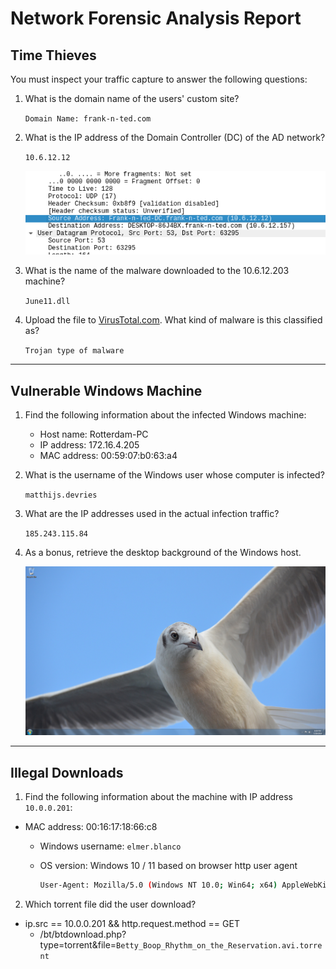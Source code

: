 # Network Forensic Analysis Report

## Time Thieves 
You must inspect your traffic capture to answer the following questions:

1. What is the domain name of the users' custom site?
     
     `Domain Name: frank-n-ted.com`

2. What is the IP address of the Domain Controller (DC) of the AD network? 

     `10.6.12.12`
     
    ![frank-n-ted-dc.frank-n-ted.com](images/frank_ted_DC_IP.png)
    
3. What is the name of the malware downloaded to the 10.6.12.203 machine?

     `June11.dll`

5. Upload the file to [VirusTotal.com](https://www.virustotal.com/gui/). 
   What kind of malware is this classified as?

     `Trojan type of malware`
---

## Vulnerable Windows Machine

1. Find the following information about the infected Windows machine:
    - Host name:    Rotterdam-PC
    - IP address:   172.16.4.205
    - MAC address:  00:59:07:b0:63:a4    
2. What is the username of the Windows user whose computer is infected?

     `matthijs.devries`

3. What are the IP addresses used in the actual infection traffic?

     `185.243.115.84`

5. As a bonus, retrieve the desktop background of the Windows host.

     ![User Desktop Wallpaper](images/desktop.jpg)

---

## Illegal Downloads

1. Find the following information about the machine with IP address `10.0.0.201`:
- MAC address:          00:16:17:18:66:c8
    - Windows username:     `elmer.blanco`
    - OS version:           Windows 10 / 11 based on browser http user agent
     
         ```bash
         User-Agent: Mozilla/5.0 (Windows NT 10.0; Win64; x64) AppleWebKit/537.36 (KHTML, like Gecko) Chrome/64.0.3282.140 Safari/537.36 Edge/17.17134
         ```
2. Which torrent file did the user download?

  - ip.src == 10.0.0.201 && http.request.method == GET
    - /bt/btdownload.php?type=torrent&file=`Betty_Boop_Rhythm_on_the_Reservation.avi.torrent`
